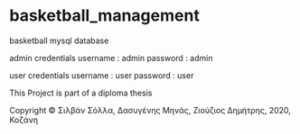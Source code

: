 # basketball_management
basketball mysql database

admin credentials
username : admin
password : admin

user credentials
username : user
password : user

This Project is part of a diploma thesis 

Copyright © Σιλβάν Σόλλα, Δασυγένης Μηνάς, Ζιούζιος Δημήτρης, 2020, Κοζάνη

